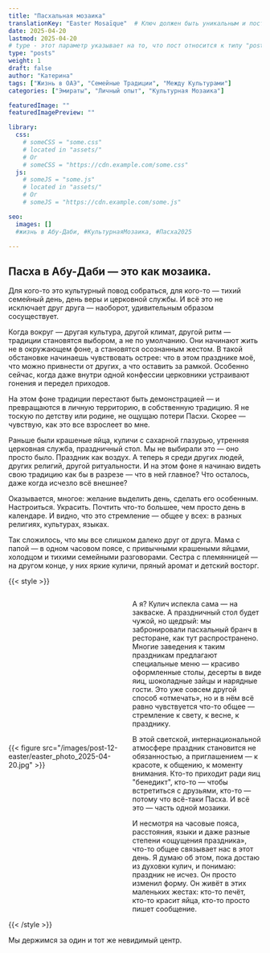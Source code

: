 ```yaml
---
title: "Пасхальная мозаика"
translationKey: "Easter Mosaïque"  # Ключ должен быть уникальным и постоянным
date: 2025-04-20
lastmod: 2025-04-20
# type - этот параметр указывает на то, что пост относится к типу "post"
type: "posts"
weight: 1
draft: false
author: "Катерина"
tags: ["Жизнь в ОАЭ", "Семейные Традиции", "Между Культурами"]
categories: ["Эмираты", "Личный опыт", "Культурная Мозаика"]

featuredImage: ""
featuredImagePreview: ""

library:
  css:
    # someCSS = "some.css"
    # located in "assets/"
    # Or
    # someCSS = "https://cdn.example.com/some.css"
  js:
    # someJS = "some.js"
    # located in "assets/"
    # Or
    # someJS = "https://cdn.example.com/some.js"

seo:
  images: []
  #жизнь в Абу-Даби, #КультурнаяМозаика, #Пасха2025

---
```

## Пасха в Абу-Даби — это как мозаика.

Для кого-то это культурный повод собраться, для кого-то — тихий семейный день, день веры и церковной службы. И всё это не исключает друг друга — наоборот, удивительным образом сосуществует.

Когда вокруг — другая культура, другой климат, другой ритм — традиции становятся выбором, а не по умолчанию. Они начинают жить не в окружающем фоне, а становятся осознанным жестом. В такой обстановке начинаешь чувствовать острее: что в этом празднике моё, что можно привнести от других, а что оставить за рамкой. Особенно сейчас, когда даже внутри одной конфессии церковники устраивают гонения и передел приходов. 

На этом фоне традиции перестают быть демонстрацией — и превращаются в личную территорию, в собственную традицию. Я не тоскую по детству или родине, не ощущаю потери Пасхи. Скорее — чувствую, как это все взрослеет во мне.

Раньше были крашеные яйца, куличи с сахарной глазурью, утренняя церковная служба, праздничный стол. Мы не выбирали это — оно просто было. Праздник как воздух.
А теперь я среди других людей, других религий, другой ритуальности. И на этом фоне я начинаю видеть свою традицию как бы в разрезе — что в ней главное? Что осталось, даже когда исчезло всё внешнее?

Оказывается, многое: желание выделить день, сделать его особенным. Настроиться. Украсить. Почтить что-то большее, чем просто день в календаре. И видно, что это стремление — общее у всех: в разных религиях, культурах, языках.

Так сложилось, что мы все слишком далеко друг от друга. Мама с папой — в одном часовом поясе, с привычными крашеными яйцами, холодцом и тихими семейными разговорами. Сестра с племянницей — на другом конце, у них яркие куличи, пряный аромат и детский восторг.

{{< style >}}
<div style="display: flex; align-items: center;">
    <div style="flex: 0 0 45%;"> <!-- Обертка для изображения -->
        {{< figure src="/images/post-12-easter/easter_photo_2025-04-20.jpg" >}}
    </div> <!-- Закрываю блок с изображением -->
    <div style="flex: 1; margin-left: 20px;"> <!-- Отступ справа от текста -->
        <p>А я? Кулич испекла сама — на закваске. А праздничный стол будет чужой, но щедрый: мы забронировали пасхальный бранч в ресторане, как тут распространено. Многие заведения к таким праздникам предлагают специальные меню — красиво оформленные столы, десерты в виде яиц, шоколадные зайцы и нарядные гости. Это уже совсем другой способ «отмечать», но и в нём всё равно чувствуется что-то общее — стремление к свету, к весне, к празднику.</p>
        <p>В этой светской, интернациональной атмосфере праздник становится не обязанностью, а приглашением — к красоте, к общению, к моменту внимания. Кто-то приходит ради яиц "бенедикт", кто-то — чтобы встретиться с друзьями, кто-то — потому что всё-таки Пасха. И всё это — часть одной мозаики.</p>
        <p>И несмотря на часовые пояса, расстояния, языки и даже разные степени «ощущения праздника», что-то общее связывает нас в этот день. Я думаю об этом, пока достаю из духовки кулич, и понимаю: праздник не исчез. Он просто изменил форму. Он живёт в этих маленьких жестах: кто-то печёт, кто-то красит яйца, кто-то просто пишет сообщение.</p>
    </div>
</div>
{{< /style >}}

Мы держимся за один и тот же невидимый центр.